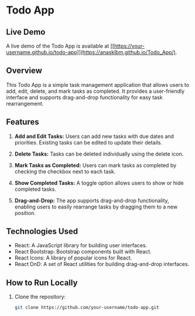 # Todo App

## Live Demo

A live demo of the Todo App is available at [[https://your-username.github.io/todo-app]](https://anasklbm.github.io/Todo_App/).

## Overview

This Todo App is a simple task management application that allows users to add, edit, delete, and mark tasks as completed. It provides a user-friendly interface and supports drag-and-drop functionality for easy task rearrangement.

## Features

1. **Add and Edit Tasks:** Users can add new tasks with due dates and priorities. Existing tasks can be edited to update their details.

2. **Delete Tasks:** Tasks can be deleted individually using the delete icon.

3. **Mark Tasks as Completed:** Users can mark tasks as completed by checking the checkbox next to each task.

4. **Show Completed Tasks:** A toggle option allows users to show or hide completed tasks.

5. **Drag-and-Drop:** The app supports drag-and-drop functionality, enabling users to easily rearrange tasks by dragging them to a new position.

## Technologies Used

- React: A JavaScript library for building user interfaces.
- React Bootstrap: Bootstrap components built with React.
- React Icons: A library of popular icons for React.
- React DnD: A set of React utilities for building drag-and-drop interfaces.

## How to Run Locally

1. Clone the repository:
   ```bash
   git clone https://github.com/your-username/todo-app.git
